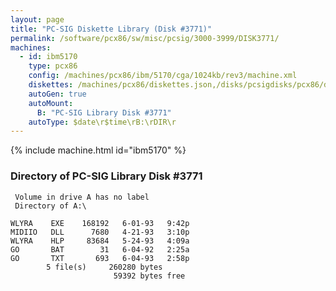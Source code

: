 ```yaml
---
layout: page
title: "PC-SIG Diskette Library (Disk #3771)"
permalink: /software/pcx86/sw/misc/pcsig/3000-3999/DISK3771/
machines:
  - id: ibm5170
    type: pcx86
    config: /machines/pcx86/ibm/5170/cga/1024kb/rev3/machine.xml
    diskettes: /machines/pcx86/diskettes.json,/disks/pcsigdisks/pcx86/diskettes.json
    autoGen: true
    autoMount:
      B: "PC-SIG Library Disk #3771"
    autoType: $date\r$time\rB:\rDIR\r
---
```


{% include machine.html id="ibm5170" %}

### Directory of PC-SIG Library Disk #3771

     Volume in drive A has no label
     Directory of A:\

    WLYRA    EXE    168192   6-01-93   9:42p
    MIDIIO   DLL      7680   4-21-93   3:10p
    WLYRA    HLP     83684   5-24-93   4:09a
    GO       BAT        31   6-04-92   2:25a
    GO       TXT       693   6-04-93   2:58p
            5 file(s)     260280 bytes
                           59392 bytes free
